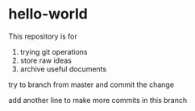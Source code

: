 # hello-world
This repository is for 
  1. trying git operations
  2. store raw ideas
  3. archive useful documents


try to branch from master
and commit the change


add another line to make more commits in this branch
